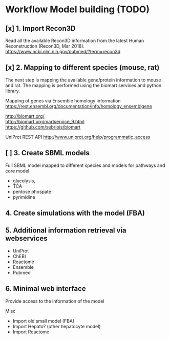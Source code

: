 # Workflow Model building (TODO)

## [x] 1. Import Recon3D
Read all the available Recon3D information from the latest Human Reconstruction (Recon3D, Mar 2018).
https://www.ncbi.nlm.nih.gov/pubmed/?term=recon3d

## [x] 2. Mapping to different species (mouse, rat)
The next step is mapping the available gene/protein information to mouse and rat.
The mapping is performed using the biomart services and python library.

Mapping of genes via Ensemble homology information
https://rest.ensembl.org/documentation/info/homology_ensemblgene

http://biomart.org/  
http://biomart.org/martservice_9.html  
https://github.com/sebriois/biomart  

UniProt REST API
http://www.uniprot.org/help/programmatic_access

## [ ] 3. Create SBML models
Full SBML model mapped to different species and models for pathways and core model
- glycolysis, 
- TCA
- pentose phospate
- pyrimidine 

## 4. Create simulations with the model (FBA)

## 5. Additional information retrieval via webservices
* UniProt
* ChEBI
* Reactome
* Ensemble
* Pubmed

## 6. Minimal web interface
Provide access to the information of the model

Misc
* Import old small model (FBA)
* Import Hepato? (other hepatocyte model)
* Import Reactome
